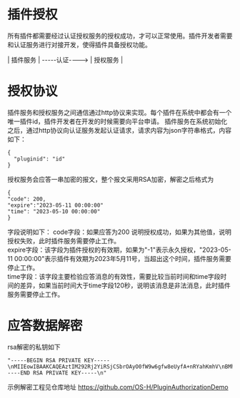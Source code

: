 # 插件授权
所有插件都需要经过认证授权服务的授权成功，才可以正常使用。插件开发者需要和认证服务进行对接开发，使得插件具备授权功能。

|   插件服务    | -----认证----> |  授权服务   |

# 授权协议
插件服务和授权服务之间通信通过http协议来实现。每个插件在系统中都会有一个唯一插件id，插件开发者在开发的时候需要向平台申请。
插件服务在系统初始化之后，通过http协议向认证服务发起认证请求，请求内容为json字符串格式，内容如下：
```
{
  "pluginid": "id"
}
```
授权服务会应答一串加密的报文，整个报文采用RSA加密，解密之后格式为
```
{
"code": 200,
"expire":"2023-05-11 00:00:00"
"time": "2023-05-10 00:00:00"
}
```
字段说明如下：
code字段：如果应答为200 说明授权成功，如果为其他值，说明授权失败，此时插件服务需要停止工作。  
expire字段：该字段为插件授权的有效期，如果为"-1"表示永久授权，"2023-05-11 00:00:00"表示插件有效期为2023年5月11号，当超出这个时间，插件服务需要停止工作。  
time字段：该字段主要检验应答消息的有效性，需要比较当前时间和time字段时间的差异，如果当前时间大于time字段120秒，说明该消息是非法消息，此时插件服务需要停止工作。  

# 应答数据解密
rsa解密的私钥如下
```
"-----BEGIN RSA PRIVATE KEY-----\nMIIEowIBAAKCAQEAztIM292Rj2YiRSjCSbrOAyO0fW9w6gfw8eUyfA+nRYahKmhV\nBMhj5qw1n6GXIc3J6zkjk6FpKsYgMnFN824FexxSwpISXpNIfD7SESTP5Jq/isYP\noKGm/Q42rhQ9z+JKWsPQY5SjU3blaL74zIpuSDCeU2G9eZWz4AZHMwGnVOdbFGGm\nzJhWCGu1I2diiZUu9NV+ZEHE3nTNGyAgdVz5kxQVmRgxNF+GWueOFcW23kIGKRYv\nFJpSB5hpUV64slUJPzVv4O4J+TQoLCNq3nEX9PSNRRFAQxQRYe2DR9v2RJ03bQE9\nc6zPDrpGmqtLFXawzeVkYqecvYcxe32VKZ1bLwIDAQABAoIBACPf+6sHvAALz1X/\nw/PWG3Yf82butb9isUDEaQVsEa/Vso8Qme7Cc9HHfWW7OeP7NlM/DhTFouBwjZUy\nYjsfkoPQXeqyO8177s7edsHSiN02mpMP2BYc9EJg/MslZ7NvpUYpQTSEy+/mZ9TL\ni4yvVoHfLRd5lMxKU3FApYkLeGMZjrF6dlZ1NgqgPOuoxaXjGEhExHYR/5tSQQa8\nyx7rDvIFlOTvkixDMHld9LgW4WMVIKQP879BTsGca5Y8/G7ABaykr8G3u2tPXDIT\n3J/aks4COX8Yw+8mLYJrMIIfUCQ3LXTBswJxbCQufNDyVXs7xXF4lUwusgxBIeEz\nz6UiqcECgYEA4LooCSqa2b2EXT2ihJKb6H8ZRHqF7U2wvgYszYIvVOJn3kDkhXZ4\nzsWUB9tjrLBUS0ko87RpEnKrEApIRRqKXcOpcvf8JaTdWp4kLb4Fjnytp5jLet3b\nXlzoWRRx6YTNYNChs38OxVPIR2PCnbHz48QMNxqeLy3k0Y+tBbw9ZVsCgYEA65n5\nTfvOuV5mLrwGafmoyYlwRkehDSG/oyWS5jukO7nCODBJfVsOPpjI2SSu7sBtjlmE\nkPeWuGZgK6N+hVgYweWa13lCqm5mIJLcI0fkXGsDK4sSuBDciQe07hb0LXU+PE9J\nNHgH0h3KhUMttkVlmcGmlMNaW3qqKdJ3ARVoRb0CgYEAw36uHWtG0myfnU1k99di\ncds/a+b6YvnW6zgL+atq6XkbyqjBI6lwZtBSepNMHoo2ilfWnEsxrK68SXPoctUn\n0XHJEw7P9x94wMAZ0QEhbFbh6o5tVTFzCJ/iMLwsbGzvDW3xfWjmvJqp/BC42N5Z\nwKZnyfgJ7BkMmZFXf0nGT0kCgYAk7V1F+9HK/CDH8nCO67Ko5AHVAiUcCc4fpCQC\nMhbrxZHLfMYH/92bshbI8hb5FPAW/7Dnh+b3wBQSwu1xuP0oZvR+EWOBkwwuztXy\nMbJ5ScyVZpbogrwOPkb9ilt7RIUcrtCqiKWxKTo06PKhPv9NuiyB5Jyk+fTx2SsN\n4G0XgQKBgDabX6LFr7wBkkRsFClxYH+Bl3e5/lcxAMwkXTavFPfEjBDMQbjPkEDR\nDa5QWK55g3DtM6ACjeNDJvQrQODOIBUztx3735UqoesCCGennB9/HvyEW6GGOjmM\nJWqj+nT1SfUGxh7xXwYUu+DJw9Xr9ENn3iG/VC8imL3iKkypA4I+\n-----END RSA PRIVATE KEY-----\n"
```
示例解密工程见仓库地址
https://github.com/OS-H/PluginAuthorizationDemo

